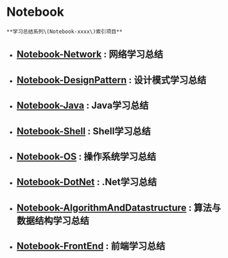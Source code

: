 # Notebook



    **学习总结系列\(Notebook-xxxx\)索引项目**

* ## [Notebook-Network](https://github.com/dp9u0/Notebook-Network) : 网络学习总结
* ## [Notebook-DesignPattern](https://github.com/dp9u0/Notebook-DesignPattern) : 设计模式学习总结
* ## [Notebook-Java](https://github.com/dp9u0/Notebook-Java) : Java学习总结
* ## [Notebook-Shell](https://github.com/dp9u0/Notebook-Shell) : Shell学习总结
* ## [Notebook-OS](https://github.com/dp9u0/Notebook-OS) : 操作系统学习总结
* ## [Notebook-DotNet](https://github.com/dp9u0/Notebook-DotNet) : .Net学习总结
* ## [Notebook-AlgorithmAndDatastructure](https://github.com/dp9u0/Notebook-AlgorithmAndDatastructure) : 算法与数据结构学习总结
* ## [Notebook-FrontEnd](https://github.com/dp9u0/Notebook-FrontEnd) : 前端学习总结



